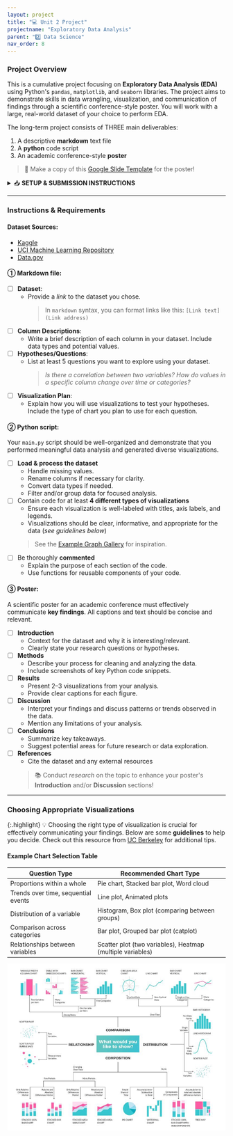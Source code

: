 ```yaml
---
layout: project
title: "💻 Unit 2 Project"
projectname: "Exploratory Data Analysis"
parent: "2️⃣ Data Science"
nav_order: 8
---
```


### Project Overview

This is a cumulative project focusing on **Exploratory Data Analysis (EDA)** using Python's `pandas`, `matplotlib`, and `seaborn` libraries. The project aims to demonstrate skills in data wrangling, visualization, and communication of findings through a scientific conference-style poster. You will work with a large, real-world dataset of your choice to perform EDA.

The long-term project consists of THREE main deliverables:

1. A descriptive **markdown** text file
2. A **python** code script
3. An academic conference-style **poster** 
> 📰 Make a copy of this [Google Slide Template](https://docs.google.com/presentation/d/1IkrIYBNTEBLFIO7kqUJWvrWhzRuiYhXyX7lxNZglkpU/edit?usp=sharing) for the poster!

<html>
  <details>
    <summary>📥 <strong class="text-green-200">SETUP & SUBMISSION INSTRUCTIONS</strong></summary>
    
<div class="setup" markdown="block">

1. Go to the `CS3 Unit 2 Project` assignment on **Blackbaud** and follow the provided **GitHub Classroom** link.
  > 📁 Clicking the link generates a **private repository** for your project with the appropriate starter code. Note that **projects** are stored within the [BWL-CS Organization](https://github.com/BWL-CS), so you _cannot_ access it from the "Your Repositories" page!
2. Open the repository in a **Codespace** whenever you spend time working on the program, in class or at home. 
  > ⚠️ Always remember to `commit changes` after every coding session!
3. When your project is complete, **submit the link to your repository** in the `CS3 Unit 2 Project` assignment on Blackbaud.

</div>

</details>
</html>

---

### Instructions & Requirements

#### Dataset Sources:
- [Kaggle](https://www.kaggle.com/)
- [UCI Machine Learning Repository](https://archive.ics.uci.edu/ml/index.php)
- [Data.gov](https://www.data.gov/)

#### ① Markdown file:

- [ ] **Dataset**:
  - Provide a _link_ to the dataset you chose. 
    > In `markdown` syntax, you can format links like this: `[Link text](Link address)` 
- [ ] **Column Descriptions**:
  - Write a brief description of each column in your dataset. Include data types and potential values.
- [ ] **Hypotheses/Questions**:
  - List at least 5 questions you want to explore using your dataset. 
    > _Is there a correlation between two variables?_
    > _How do values in a specific column change over time or categories?_
- [ ] **Visualization Plan**:
  - Explain how you will use visualizations to test your hypotheses. Include the type of chart you plan to use for each question.

#### ② Python script:

Your `main.py` script should be well-organized and demonstrate that you performed meaningful data analysis and generated diverse visualizations.

- [ ] **Load & process the dataset**
  - Handle missing values.
  - Rename columns if necessary for clarity.
  - Convert data types if needed.
  - Filter and/or group data for focused analysis.
- [ ] Contain code for at least **4 different types of visualizations**
  - Ensure each visualization is well-labeled with titles, axis labels, and legends.
  - Visualizations should be clear, informative, and appropriate for the data (_see guidelines below_)
  > See the [Example Graph Gallery](https://python-graph-gallery.com/) for inspiration.
- [ ] Be thoroughly **commented**
  - Explain the purpose of each section of the code.
  - Use functions for reusable components of your code.

#### ③ Poster: 

A scientific poster for an academic conference must effectively communicate **key findings**. All captions and text should be concise and relevant.
  
- [ ] **Introduction**
  - Context for the dataset and why it is interesting/relevant.
  - Clearly state your research questions or hypotheses.
- [ ] **Methods**
  - Describe your process for cleaning and analyzing the data.
  - Include screenshots of key Python code snippets.
- [ ] **Results**
  - Present 2–3 visualizations from your analysis.
  - Provide clear captions for each figure.
- [ ] **Discussion**
  - Interpret your findings and discuss patterns or trends observed in the data.
  - Mention any limitations of your analysis.
- [ ] **Conclusions**
  - Summarize key takeaways.
  - Suggest potential areas for future research or data exploration.
- [ ] **References**
  - Cite the dataset and any external resources
  > 📚 Conduct _research_ on the topic to enhance your poster's **Introduction** and/or **Discussion** sections!

---

### Choosing Appropriate Visualizations

{:.highlight}
💡 Choosing the right type of visualization is crucial for effectively communicating your findings. Below are some **guidelines** to help you decide. Check out this resource from [UC Berkeley](https://guides.lib.berkeley.edu/data-visualization/about) for additional tips.

#### Example Chart Selection Table

| **Question Type**              | **Recommended Chart Type**       |
|--------------------------------|----------------------------------|
| Proportions within a whole                    | Pie chart, Stacked bar plot, Word cloud      |
| Trends over time, sequential events              | Line plot, Animated plots                        |
| Distribution of a variable     | Histogram, Box plot (comparing between groups)             |
| Comparison across categories   | Bar plot, Grouped bar plot (catplot)      |
| Relationships between variables| Scatter plot (two variables), Heatmap (multiple variables)            |

![image](data-viz-cheatsheet.jpeg)


